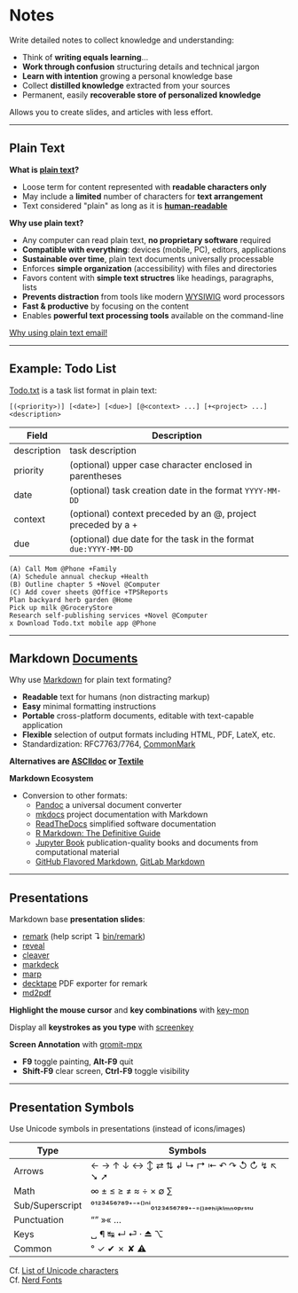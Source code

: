 # Notes

Write detailed notes to collect knowledge and understanding:

* Think of **writing equals learning**...
* **Work through confusion** structuring details and technical jargon
* **Learn with intention** growing a personal knowledge base
* Collect **distilled knowledge** extracted from your sources
* Permanent, easily **recoverable store of personalized knowledge**

Allows you to create slides, and articles with less effort.

---

## Plain Text

**What is [plain text][plx]?**

* Loose term for content represented with **readable characters only**
* May include a **limited** number of characters for **text arrangement**
* Text considered "plain" as long as it is **[human-readable][hr]**

**Why use plain text?**

* Any computer can read plain text, **no proprietary software** required
* **Compatible with everything**: devices (mobile, PC), editors, applications
* **Sustainable over time**, plain text documents universally processable
* Enforces **simple organization** (accessibility) with files and directories
* Favors content with **simple text structres** like headings, paragraphs, lists
* **Prevents distraction** from tools like modern [WYSIWIG][wy] word processors
* **Fast & productive** by focusing on the content
* Enables **powerful text processing tools** available on the command-line

[Why using plain text email!](https://useplaintext.email/)

[plx]: https://en.wikipedia.org/wiki/Plain_text
[hr]: https://en.m.wikipedia.org/wiki/Human-readable_medium
[wy]: https://en.wikipedia.org/wiki/WYSIWYG
[cu]: https://www.gnu.org/software/coreutils/manual/coreutils.html

---

## Example:  Todo List

[Todo.txt][tx] is a task list format in plain text:

```
[(<priority>)] [<date>] [<due>] [@<context> ...] [+<project> ...] <description>
```

Field       | Description
------------|------------------------------
description | task description
priority    | (optional) upper case character enclosed in parentheses
date        | (optional) task creation date in the format `YYYY-MM-DD`
context     | (optional) context preceded by an @, project preceded by a + 
due         | (optional) due date for the task in the format `due:YYYY-MM-DD`

```
(A) Call Mom @Phone +Family
(A) Schedule annual checkup +Health
(B) Outline chapter 5 +Novel @Computer
(C) Add cover sheets @Office +TPSReports
Plan backyard herb garden @Home
Pick up milk @GroceryStore
Research self-publishing services +Novel @Computer
x Download Todo.txt mobile app @Phone
```

[tx]: http://todotxt.org/ 

---

## Markdown [Documents][dc]

Why use [Markdown][md] for plain text formating?

* **Readable** text for humans (non distracting markup)
* **Easy** minimal formatting instructions
* **Portable** cross-platform documents, editable with text-capable application
* **Flexible** selection of output formats including HTML, PDF, LateX, etc.
* Standardization: RFC7763/7764, [CommonMark][cm]

**Alternatives are [ASCIIdoc][ad] or [Textile][tl]**

**Markdown Ecosystem**

* Conversion to other formats: 
  - [Pandoc](https://github.com/jgm/pandoc)  a universal document converter
  - [mkdocs](https://github.com/mkdocs/mkdocs/) project documentation with Markdown
  - [ReadTheDocs](https://github.com/rtfd/readthedocs.org) simplified software documentation
  - [R Markdown: The Definitive Guide](https://github.com/rstudio/rmarkdown-book)
  - [Jupyter Book](https://jupyterbook.org/intro.html) publication-quality books and documents from computational material
  - [GitHub Flavored Markdown](https://github.github.com/gfm/),
    [GitLab Markdown](https://docs.gitlab.com/ee/user/markdown.html)

[ad]: https://en.m.wikipedia.org/wiki/AsciiDoc
[cm]: https://commonmark.org/
[dc]: https://en.m.wikipedia.org/wiki/Document
[gm]: https://help.github.com/categories/writing-on-github/
[md]: https://en.m.wikipedia.org/wiki/Markdown
[tl]: https://en.m.wikipedia.org/wiki/Textile_(markup_language)

---

## Presentations

Markdown base **presentation slides**:

- [remark](https://github.com/gnab/remark) (help script ↴ [bin/remark](../bin/remark))
- [reveal](https://github.com/hakimel/reveal.js)
- [cleaver](https://github.com/jdan/cleaver)
- [markdeck](https://github.com/arnehilmann/markdeck)
- [marp](https://github.com/yhatt/marp/)
- [decktape](https://github.com/astefanutti/decktape) PDF exporter for remark
- [md2pdf](https://md2pdf.netlify.com/)

**Highlight the mouse cursor** and **key combinations** with [key-mon](https://github.com/scottkirkwood/key-mon)

Display all **keystrokes as you type** with [screenkey](https://github.com/wavexx/screenkey)

**Screen Annotation** with [gromit-mpx](https://github.com/bk138/gromit-mpx)

* **F9** toggle painting, **Alt-F9** quit
* **Shift-F9** clear screen, **Ctrl-F9** toggle visibility

---

## Presentation Symbols

Use Unicode symbols in presentations (instead of icons/images)

Type           | Symbols
---------------|---------------------------------------
Arrows         | ← → ↑ ↓ ↔ ↕ ⇄ ⇅ ↲ ↳ ↱ ⇤ ↶ ↷ ↺ ↻ ↯ ↖ ➘ ➚ 
Math           | ∞ ± ≤ ≥ ≠ ≈ ÷ × ∅ ∑ 
Sub/Superscript| ⁰¹²³⁴⁵⁶⁷⁸⁹⁺⁻⁼⁽⁾ⁿⁱ₀₁₂₃₄₅₆₇₈₉₊₋₌₍₎ₐₑₕᵢⱼₖₗₘₙₒₚᵣₛₜᵤ
Punctuation    | “” »« …
Keys           | ␣ ¶ ↹ ↵ ⏎ · ⏏ ⌥
Common         | ° ✓ ✔ ✗ ✘ ⚠

Cf. [List of Unicode characters](https://en.wikipedia.org/wiki/List_of_Unicode_characters)  
Cf. [Nerd Fonts](https://nerdfonts.com)



[5]: https://en.wikipedia.org/wiki/Cascading_Style_Sheets
[10]: ../source_me.sh
